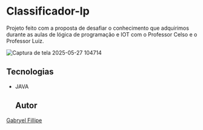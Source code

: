 # Classificador-Ip 

Projeto feito com a proposta de desafiar o conhecimento que adquirimos durante as aulas de lógica de programação e IOT com o Professor Celso e o Professor Luiz.

![Captura de tela 2025-05-27 104714](https://github.com/user-attachments/assets/a918202e-8663-477f-8cb6-cb2b3ac57f07)



 ## Tecnologias
* JAVA

  ## Autor
[Gabryel Fillipe](https://www.linkedin.com/in/gabryel-fillipe/)

